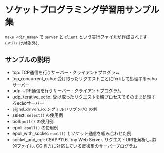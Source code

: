 # ソケットプログラミング学習用サンプル集

`make <dir_name>` で `server` と `client` という実行ファイルが作成されます(`utils` は対象外)｡

## サンプルの説明

- tcp: TCP通信を行うサーバー・クライアントプログラム
- tcp_concurrent_echo: 受け取ったリクエストごとにforkして処理するechoサーバー
- udp: UDP通信を行うサーバー・クライアントプログラム
- udp_iterative_echo: 受け取ったリクエストを親プロセスでそのまま処理するechoサーバー
- signal_driven_io: シグナルドリブンI/O の例
- select: `select()` の使用例
- poll: `poll()` の使用例
- epoll: `epoll()` の使用例
- epoll_with_socket: `epoll()` とソケット通信を組み合わせた例
- socket_and_cgi: CSAPP11.6 Tiny Web Server. リクエストURIを解析し､静的ファイル､CGI両方に対応している反復型のサーバープログラム

